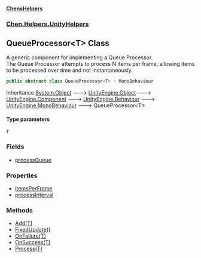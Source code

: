 
#### [ChensHelpers](./index 'index')

### [Chen.Helpers.UnityHelpers](./Chen-Helpers-UnityHelpers 'Chen.Helpers.UnityHelpers')

## QueueProcessor&lt;T&gt; Class
A generic component for implementing a Queue Processor.  
The Queue Processor attempts to process N items per frame, allowing items to be processed over time and not instantaneously.  
```csharp
public abstract class QueueProcessor<T> : MonoBehaviour
```
Inheritance [System.Object](https://docs.microsoft.com/en-us/dotnet/api/System.Object 'System.Object') &#129106; [UnityEngine.Object](https://docs.microsoft.com/en-us/dotnet/api/UnityEngine.Object 'UnityEngine.Object') &#129106; [UnityEngine.Component](https://docs.microsoft.com/en-us/dotnet/api/UnityEngine.Component 'UnityEngine.Component') &#129106; [UnityEngine.Behaviour](https://docs.microsoft.com/en-us/dotnet/api/UnityEngine.Behaviour 'UnityEngine.Behaviour') &#129106; [UnityEngine.MonoBehaviour](https://docs.microsoft.com/en-us/dotnet/api/UnityEngine.MonoBehaviour 'UnityEngine.MonoBehaviour') &#129106; QueueProcessor&lt;T&gt;  

#### Type parameters
<a name='Chen-Helpers-UnityHelpers-QueueProcessor-T--T'></a>
`T`  
  

### Fields
- [processQueue](./Chen-Helpers-UnityHelpers-QueueProcessor-T--processQueue 'Chen.Helpers.UnityHelpers.QueueProcessor&lt;T&gt;.processQueue')

### Properties
- [itemsPerFrame](./Chen-Helpers-UnityHelpers-QueueProcessor-T--itemsPerFrame 'Chen.Helpers.UnityHelpers.QueueProcessor&lt;T&gt;.itemsPerFrame')
- [processInterval](./Chen-Helpers-UnityHelpers-QueueProcessor-T--processInterval 'Chen.Helpers.UnityHelpers.QueueProcessor&lt;T&gt;.processInterval')

### Methods
- [Add(T)](./Chen-Helpers-UnityHelpers-QueueProcessor-T--Add(T) 'Chen.Helpers.UnityHelpers.QueueProcessor&lt;T&gt;.Add(T)')
- [FixedUpdate()](./Chen-Helpers-UnityHelpers-QueueProcessor-T--FixedUpdate() 'Chen.Helpers.UnityHelpers.QueueProcessor&lt;T&gt;.FixedUpdate()')
- [OnFailure(T)](./Chen-Helpers-UnityHelpers-QueueProcessor-T--OnFailure(T) 'Chen.Helpers.UnityHelpers.QueueProcessor&lt;T&gt;.OnFailure(T)')
- [OnSuccess(T)](./Chen-Helpers-UnityHelpers-QueueProcessor-T--OnSuccess(T) 'Chen.Helpers.UnityHelpers.QueueProcessor&lt;T&gt;.OnSuccess(T)')
- [Process(T)](./Chen-Helpers-UnityHelpers-QueueProcessor-T--Process(T) 'Chen.Helpers.UnityHelpers.QueueProcessor&lt;T&gt;.Process(T)')
